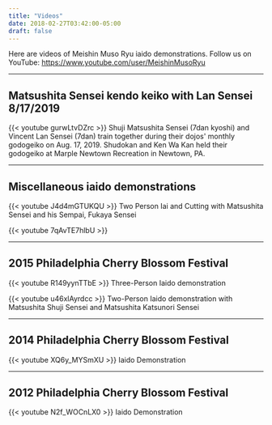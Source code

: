 ```yaml
---
title: "Videos"
date: 2018-02-27T03:42:00-05:00
draft: false
---
```


Here are videos of Meishin Muso Ryu iaido demonstrations. Follow us on YouTube: https://www.youtube.com/user/MeishinMusoRyu

---

## Matsushita Sensei kendo keiko with Lan Sensei 8/17/2019

{{< youtube gurwLtvDZrc >}}
Shuji Matsushita Sensei (7dan kyoshi) and Vincent Lan Sensei (7dan) train together during their dojos' monthly godogeiko on Aug. 17, 2019. Shudokan and Ken Wa Kan held their godogeiko at Marple Newtown Recreation in Newtown, PA.

---

## Miscellaneous iaido demonstrations

{{< youtube J4d4mGTUKQU >}}
Two Person Iai and Cutting with Matsushita Sensei and his Sempai, Fukaya Sensei

{{< youtube 7qAvTE7hlbU >}}

---

## 2015 Philadelphia Cherry Blossom Festival

{{< youtube R149yynTTbE >}}
Three-Person Iaido demonstration

{{< youtube u46xlAyrdcc >}}
Two-Person Iaido demonstration with Matsushita Shuji Sensei and Matsushita Katsunori Sensei

---

## 2014 Philadelphia Cherry Blossom Festival 

{{< youtube XQ6y_MYSmXU >}}
Iaido Demonstration

---

## 2012 Philadelphia Cherry Blossom Festival 

{{< youtube N2f_WOCnLX0 >}}
Iaido Demonstration